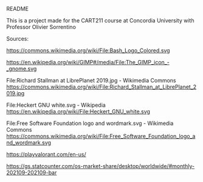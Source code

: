 README

This is a project made for the CART211 course at Concordia University with Professor Olivier Sorrentino



Sources:


https://commons.wikimedia.org/wiki/File:Bash_Logo_Colored.svg

https://en.wikipedia.org/wiki/GIMP#/media/File:The_GIMP_icon_-_gnome.svg

File:Richard Stallman at LibrePlanet 2019.jpg - Wikimedia Commons
https://commons.wikimedia.org/wiki/File:Richard_Stallman_at_LibrePlanet_2019.jpg

File:Heckert GNU white.svg - Wikipedia
https://en.wikipedia.org/wiki/File:Heckert_GNU_white.svg

File:Free Software Foundation logo and wordmark.svg - Wikimedia Commons
https://commons.wikimedia.org/wiki/File:Free_Software_Foundation_logo_and_wordmark.svg


https://playvalorant.com/en-us/


https://gs.statcounter.com/os-market-share/desktop/worldwide/#monthly-202109-202109-bar


